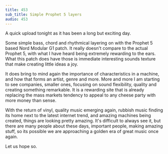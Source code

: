 ```yaml
---
title: 453
sub_title: Simple Prophet 5 layers
audio: 453
---
```


A quick upload tonight as it has been a long but exciting day.

Some simple bass, chord and rhythmical layering on with the Prophet 5 based Nord Modular G1 patch. It really doesn't compare to the actual Prophet 5, with what I have heard being extremely rewarding to the ears. What this patch does have those is immediate interesting sounds texture that make creating little ideas a joy.

It does bring to mind again the importance of characteristics in a machine, and how that forms an artist, genre and more. More and more I am starting to see companies, smaller ones, focusing on sound flexibility, quality and creating something remarkable. It is a rewarding site that is already replacing the mass markets tendency to appeal to any cheese party with more money than sense.

With the return of vinyl, quality music emerging again, rubbish music finding its home next to the latest internet trend, and amazing machines being created, things are looking pretty amazing. It's difficult to always see it, but there are many people about these days, important people, making amazing stuff, so its possible we are approaching a golden era of great music once again.

Let us hope so.